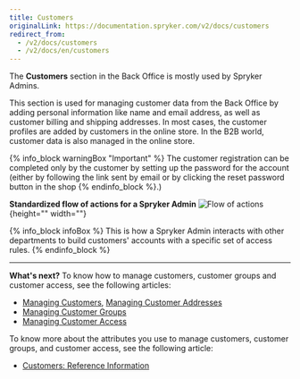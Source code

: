 ```yaml
---
title: Customers
originalLink: https://documentation.spryker.com/v2/docs/customers
redirect_from:
  - /v2/docs/customers
  - /v2/docs/en/customers
---
```


The **Customers** section in the Back Office is mostly used by Spryker Admins.

This section is used for managing customer data from the Back Office by adding personal information like name and email address, as well as customer billing and shipping addresses. In most cases, the customer profiles are added by customers in the online store. In the B2B world, customer data is also managed in the online store.

{% info_block warningBox "Important" %}
The customer registration can be completed only by the customer by setting up the password for the account (either by following the link sent by email or by clicking the reset password button in the shop
{% endinfo_block %}.)

**Standardized flow of actions for a Spryker Admin**
![Flow of actions](https://spryker.s3.eu-central-1.amazonaws.com/docs/User+Guides/Back+Office+User+Guides/Customers/customers-section.png){height="" width=""}

{% info_block infoBox %}
This is how a Spryker Admin interacts with other departments to build customers' accounts with a specific set of access rules. 
{% endinfo_block %}
***
**What's next?**
To know how to manage customers, customer groups and customer access, see the following articles:

* [Managing Customers](/docs/scos/dev/user-guides/201903.0/back-office-user-guide/customers/customers-customer-access-customer-groups/managing-custom), [Managing Customer Addresses](/docs/scos/dev/user-guides/201903.0/back-office-user-guide/customers/customers-customer-access-customer-groups/managing-custom)
* [Managing Customer Groups](/docs/scos/dev/user-guides/201903.0/back-office-user-guide/customers/customers-customer-access-customer-groups/managing-custom)
* [Managing Customer Access](/docs/scos/dev/user-guides/201903.0/back-office-user-guide/customers/customers-customer-access-customer-groups/managing-custom)

To know more about the attributes you use to manage customers, customer groups, and customer access, see the following article:

* [Customers: Reference Information](/docs/scos/dev/user-guides/201903.0/back-office-user-guide/customers/references/customers-refer)

